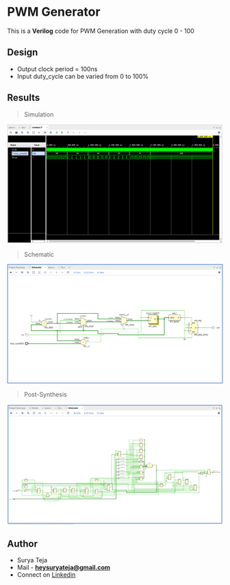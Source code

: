 # PWM Generator

This is a **Verilog** code for PWM Generation with duty cycle 0 - 100

## Design
* Output clock period = 100ns
* Input duty_cycle can be varied from 0 to 100%



## Results

>Simulation

![](https://github.com/TheSuryaTeja/RTL-Design/blob/master/PWM_generator/Images/simulation.PNG?raw=true)

>Schematic

![](https://github.com/TheSuryaTeja/RTL-Design/blob/master/PWM_generator/Images/schematic.PNG?raw=true)

>Post-Synthesis

![](https://github.com/TheSuryaTeja/RTL-Design/blob/master/PWM_generator/Images/post-synth.PNG?raw=true)


## Author
* Surya Teja 
* Mail - **heysuryateja@gmail.com**
* Connect on [Linkedin](https://www.linkedin.com/in/suryateja2000/)
